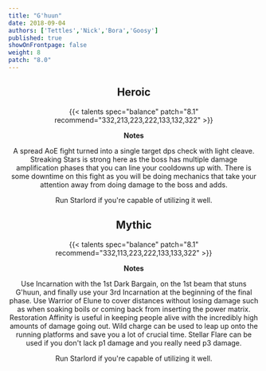 ```yaml
---
title: "G'huun"
date: 2018-09-04
authors: ['Tettles','Nick','Bora','Goosy']
published: true
showOnFrontpage: false
weight: 8
patch: "8.0"
---
```


<center>

## Heroic
{{< talents spec="balance" patch="8.1" recommend="332,213,223,222,133,132,322" >}}

<b>Notes</b>

A spread AoE fight turned into a single target dps check with light cleave. Streaking Stars is strong here as the boss has multiple damage amplification phases that you can line your cooldowns up with. There is some downtime on this fight as you will be doing mechanics that take your attention away from doing damage to the boss and adds.

Run Starlord if you're capable of utilizing it well.




## Mythic
{{< talents spec="balance" patch="8.1" recommend="332,113,223,222,133,133,322" >}}

<b>Notes</b>

Use Incarnation with the 1st Dark Bargain, on the 1st beam that stuns G'huun, and finally use your 3rd Incarnation at the beginning of the final phase. Use Warrior of Elune to cover distances without losing damage such as when soaking boils or coming back from inserting the power matrix. Restoration Affinity is useful in keeping people alive with the incredibly high amounts of damage going out. Wild charge can be used to leap up onto the running platforms and save you a lot of crucial time. Stellar Flare can be used if you don't lack p1 damage and you really need p3 damage.

Run Starlord if you're capable of utilizing it well.

</center>
